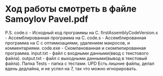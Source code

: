 # Ход работы смотреть в файле Samoylov Pavel.pdf
P.S.
code.c - Исходный код программы на C.
firstAssemblyCodeVersion.s - Ассемблированная программа на C. 
code.s - Ассемблированная программа на C с оптимизациями, удалением макросов, и комментариями.
code.exe - Скомпанованная и скомпилированная программа.
input.txt - файл с входными данными(ввод с текстового файла).
output.txt - файл с выходными данными(вывод в текстовый файла).
Папка Tests - папка с тестами. 
UPD Есть лишние файлы, делал вдень дедлайна, и не успел на 7, так что можно игнорировать.
